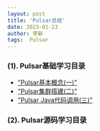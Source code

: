```yaml
---
layout: post
title: 'Pulsar总结' 
date: 2023-01-23
author: 李新
tags:  Pulsar
---
```


### (1). Pulsar基础学习目录
+ ["Pulsar基本概念(一)"](2021-10-03-Pulsar-Basic-Concepts) 
+ ["Pulsar集群搭建(二)"](/2021/10/03/Pulsar-Cluster-Install.html)                      
+ ["Pulsar Java代码调用(三)"](/2021/10/03/Pulsar-Java.html)             

### (2). Pulsar源码学习目录

